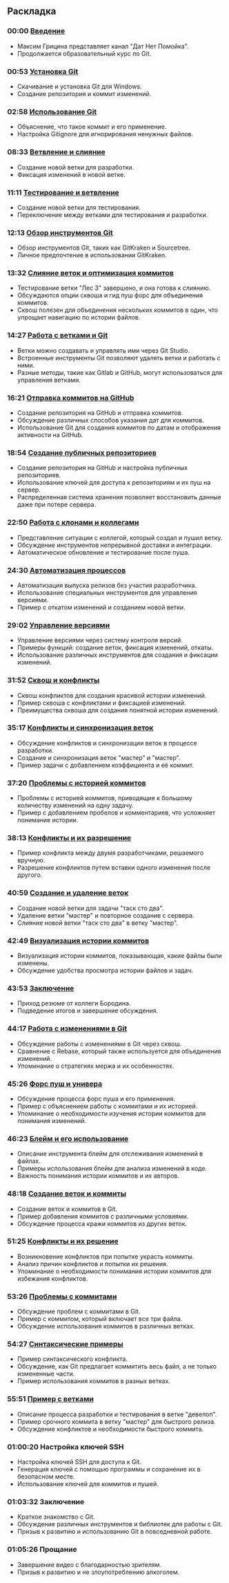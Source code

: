 ## Раскладка

### 00:00 [Введение](https://www.youtube.com/watch?v=e414Uc598W8&t=0s)
- Максим Грицина представляет канал "Дат Нет Помойка".
- Продолжается образовательный курс по Git.

### 00:53 [Установка Git](https://www.youtube.com/watch?v=e414Uc598W8&t=53s)
- Скачивание и установка Git для Windows.
- Создание репозитория и коммит изменений.

### 02:58 [Использование Git](https://www.youtube.com/watch?v=e414Uc598W8&t=178s)
- Объяснение, что такое коммит и его применение.
- Настройка Gitignore для игнорирования ненужных файлов.

### 08:33 [Ветвление и слияние](https://www.youtube.com/watch?v=e414Uc598W8&t=513s)
- Создание новой ветки для разработки.
- Фиксация изменений в новой ветке.

### 11:11 [Тестирование и ветвление](https://www.youtube.com/watch?v=e414Uc598W8&t=671s)
- Создание новой ветки для тестирования.
- Переключение между ветками для тестирования и разработки.

### 12:13 [Обзор инструментов Git](https://www.youtube.com/watch?v=e414Uc598W8&t=733s)
- Обзор инструментов Git, таких как GitKraken и Sourcetree.
- Личное предпочтение в использовании GitKraken.

### 13:32 [Слияние веток и оптимизация коммитов](https://www.youtube.com/watch?v=e414Uc598W8&t=812s)
- Тестирование ветки "Лес 3" завершено, и она готова к слиянию.
- Обсуждаются опции сквоша и гид пуш форс для объединения коммитов.
- Сквош полезен для объединения нескольких коммитов в один, что упрощает навигацию по истории файлов.

### 14:27 [Работа с ветками и Git](https://www.youtube.com/watch?v=e414Uc598W8&t=867s)
- Ветки можно создавать и управлять ими через Git Studio.
- Встроенные инструменты Git позволяют удалять ветки и работать с ними.
- Разные методы, такие как Gitlab и GitHub, могут использоваться для управления ветками.

### 16:21 [Отправка коммитов на GitHub](https://www.youtube.com/watch?v=e414Uc598W8&t=981s)
- Создание репозитория на GitHub и отправка коммитов.
- Обсуждение различных способов указания дат для коммитов.
- Использование Git для создания коммитов по датам и отображения активности на GitHub.

### 18:54 [Создание публичных репозиториев](https://www.youtube.com/watch?v=e414Uc598W8&t=1134s)
- Создание репозитория на GitHub и настройка публичных репозиториев.
- Использование ключей для доступа к репозиториям и их пуш на сервер.
- Распределенная система хранения позволяет восстановить данные даже при потере сервера.

### 22:50 [Работа с клонами и коллегами](https://www.youtube.com/watch?v=e414Uc598W8&t=1370s)
- Представление ситуации с коллегой, который создал и пушил ветку.
- Обсуждение инструментов непрерывной доставки и интеграции.
- Автоматическое обновление и тестирование после пуша.

### 24:30 [Автоматизация процессов](https://www.youtube.com/watch?v=e414Uc598W8&t=1470s)
- Автоматизация выпуска релизов без участия разработчика.
- Использование специальных инструментов для управления версиями.
- Пример с откатом изменений и созданием новой ветки.

### 29:02 [Управление версиями](https://www.youtube.com/watch?v=e414Uc598W8&t=1742s)
- Управление версиями через систему контроля версий.
- Примеры функций: создание веток, фиксация изменений, откаты.
- Использование различных инструментов для создания и фиксации изменений.

### 31:52 [Сквош и конфликты](https://www.youtube.com/watch?v=e414Uc598W8&t=1912s)
- Сквош конфликтов для создания красивой истории изменений.
- Пример сквоша с конфликтами и фиксацией изменений.
- Преимущества сквоша для создания понятной истории изменений.

### 35:17 [Конфликты и синхронизация веток](https://www.youtube.com/watch?v=e414Uc598W8&t=2117s)
- Обсуждение конфликтов и синхронизации веток в процессе разработки.
- Создание и синхронизация веток "мастер" и "мастер".
- Пример задачи с добавлением коэффициента и её коммит.

### 37:20 [Проблемы с историей коммитов](https://www.youtube.com/watch?v=e414Uc598W8&t=2240s)
- Проблемы с историей коммитов, приводящие к большому количеству изменений на одну задачу.
- Пример с добавлением пробелов и комментариев, что усложняет понимание истории.

### 38:13 [Конфликты и их разрешение](https://www.youtube.com/watch?v=e414Uc598W8&t=2293s)
- Пример конфликта между двумя разработчиками, решаемого вручную.
- Разрешение конфликтов путем вставки одного изменения после другого.

### 40:59 [Создание и удаление веток](https://www.youtube.com/watch?v=e414Uc598W8&t=2459s)
- Создание новой ветки для задачи "таск сто два".
- Удаление ветки "мастер" и повторное создание с сервера.
- Слияние новой ветки "таск сто два" в ветку "мастер".

### 42:49 [Визуализация истории коммитов](https://www.youtube.com/watch?v=e414Uc598W8&t=2569s)
- Визуализация истории коммитов, показывающая, какие файлы были изменены.
- Обсуждение удобства просмотра истории файлов и задач.

### 43:53 [Заключение](https://www.youtube.com/watch?v=e414Uc598W8&t=2633s)
- Приход резюме от коллеги Бородина.
- Подведение итогов и завершение обсуждения.

### 44:17 [Работа с изменениями в Git](https://www.youtube.com/watch?v=e414Uc598W8&t=2657s)
- Обсуждение работы с изменениями в Git через сквош.
- Сравнение с Rebase, который также используется для объединения изменений.
- Упоминание о стратегиях мержа и их особенностях.

### 45:26 [Форс пуш и универа](https://www.youtube.com/watch?v=e414Uc598W8&t=2726s)
- Обсуждение процесса форс пуша и его применения.
- Пример с объяснением работы с коммитами и их историей.
- Упоминание о необходимости изучения истории коммитов для понимания изменений.

### 46:23 [Блейм и его использование](https://www.youtube.com/watch?v=e414Uc598W8&t=2783s)
- Описание инструмента блейм для отслеживания изменений в файлах.
- Примеры использования блейм для анализа изменений в коде.
- Важность понимания истории коммитов и их авторов.

### 48:18 [Создание веток и коммиты](https://www.youtube.com/watch?v=e414Uc598W8&t=2898s)
- Создание веток и коммитов в Git.
- Пример добавления коммитов с различными условиями.
- Обсуждение процесса кражи коммитов из других веток.

### 51:25 [Конфликты и их решение](https://www.youtube.com/watch?v=e414Uc598W8&t=3085s)
- Возникновение конфликтов при попытке украсть коммиты.
- Анализ причин конфликтов и попытки их решения.
- Упоминание о необходимости понимания истории коммитов для избежания конфликтов.

### 53:26 [Проблемы с коммитами](https://www.youtube.com/watch?v=e414Uc598W8&t=3206s)
- Обсуждение проблем с коммитами в Git.
- Пример с коммитом, который включает все три файла.
- Обсуждение использования коммитов в различных ветках.

### 54:27 [Синтаксические примеры](https://www.youtube.com/watch?v=e414Uc598W8&t=3267s)
- Пример синтаксического конфликта.
- Обсуждение, как Git предлагает коммитить весь файл, а не только измененные части.
- Пример использования коммитов в разных ветках.

### 55:51 [Пример с ветками](https://www.youtube.com/watch?v=e414Uc598W8&t=3351s)
- Описание процесса разработки и тестирования в ветке "девелоп".
- Пример срочного коммита в ветку "мастер" для быстрого релиза.
- Обсуждение конфликтов и необходимости быстрого коммита.

### 01:00:20 Настройка ключей SSH
- Настройка ключей SSH для доступа к Git.
- Генерация ключей с помощью программы и сохранение их в безопасном месте.
- Использование ключей для коммитов и пушей.

### 01:03:32 Заключение
- Краткое знакомство с Git.
- Обсуждение различных инструментов и библиотек для работы с Git.
- Призыв к развитию и использованию Git в повседневной работе.

### 01:05:26 Прощание
- Завершение видео с благодарностью зрителям.
- Призыв к развитию и не злоупотреблению алкоголем.
